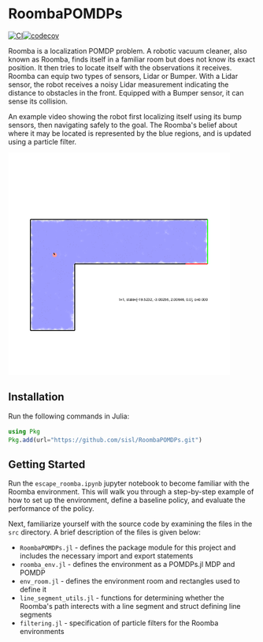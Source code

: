 # RoombaPOMDPs

[![CI](https://github.com/Aero-Spec/RoombaPOMDPs.jl/actions/workflows/CI.yml/badge.svg)](https://github.com/Aero-Spec/RoombaPOMDPs.jl/actions/workflows/CI.yml)[![codecov](https://codecov.io/gh/Aero-Spec/RoombaPOMDPs.jl/graph/badge.svg?token=jriMhZLz9I)](https://codecov.io/gh/Aero-Spec/RoombaPOMDPs.jl)

Roomba is a localization POMDP problem. A robotic vacuum cleaner, also known as Roomba, finds itself in a familiar room but does not know its exact position. It then tries to locate itself with the observations it receives. Roomba can equip two types of sensors, Lidar or Bumper. 
With a Lidar sensor, the robot receives a noisy Lidar measurement indicating the distance to obstacles in the front.
Equipped with a Bumper sensor, it can sense its collision.

An example video showing the robot first localizing itself using its bump sensors, then navigating safely to the goal. The Roomba's belief about where it may be located is represented by the blue regions, and is updated using a particle filter.

<img src="demo.gif" width="450">

## Installation
Run the following commands in Julia:
```julia
using Pkg
Pkg.add(url="https://github.com/sisl/RoombaPOMDPs.git")
```

## Getting Started
Run the ```escape_roomba.ipynb``` jupyter notebook to become familiar with the Roomba environment. This will walk you through a step-by-step example of how to set up the environment, define a baseline policy, and evaluate the performance of the policy.

Next, familiarize yourself with the source code by examining the files in the ```src``` directory. A brief description of the files is given below:
* ```RoombaPOMDPs.jl``` - defines the package module for this project and includes the necessary import and export statements
* ```roomba_env.jl``` - defines the environment as a POMDPs.jl MDP and POMDP
* ```env_room.jl``` - defines the environment room and rectangles used to define it
* ```line_segment_utils.jl``` - functions for determining whether the Roomba's path interects with a line segment and struct defining line segments
* ```filtering.jl``` - specification of particle filters for the Roomba environments
